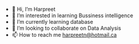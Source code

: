 - 👋 Hi, I’m Harpreet 
- 👀 I’m interested in learning Bussiness intelligence 
- 🌱 I’m currently learning database 
- 💞️ I’m looking to collaborate on Data Analysis 
- 📫 How to reach me harpreetn@hotmail.ca

<!---
harpreetn/harpreetn is a ✨ special ✨ repository because its `README.md` (this file) appears on your GitHub profile.
You can click the Preview link to take a look at your changes.
--->
